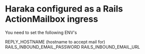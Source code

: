 # Haraka configured as a Rails ActionMailbox ingress

You need to set the following ENV's

REPLY_HOSTNAME (hostname to accept mail for)
RAILS_INBOUND_EMAIL_PASSWORD
RAILS_INBOUND_EMAIL_URL
